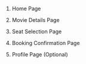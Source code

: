 1. Home Page

2. Movie Details Page

3. Seat Selection Page

4. Booking Confirmation Page

5. Profile Page (Optional)

